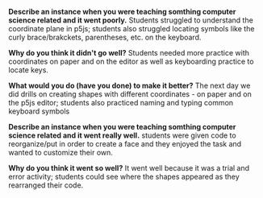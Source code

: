 **Describe an instance when you were teaching somthing computer science related and it went poorly.**
Students struggled to understand the coordinate plane in p5js; students also struggled locating symbols like the curly brace/brakckets, parentheses, etc. on the keyboard.

**Why do you think it didn't go well?**
Students needed more practice with coordinates on paper and on the editor as well as keyboarding practice to locate keys.

**What would you do (have you done) to make it better?**
The next day we did drills on creating shapes with different coordinates - on paper and on the p5js editor; students also practiced naming and typing common keyboard symbols

**Describe an instance when you were teaching somthing computer science related and it went really well.**
students were given code to reorganize/put in order to create a face and they enjoyed the task and wanted to customize their own.

**Why do you think it went so well?**
It went well because it was a trial and error activity; students could see where the shapes appeared as they rearranged their code.

